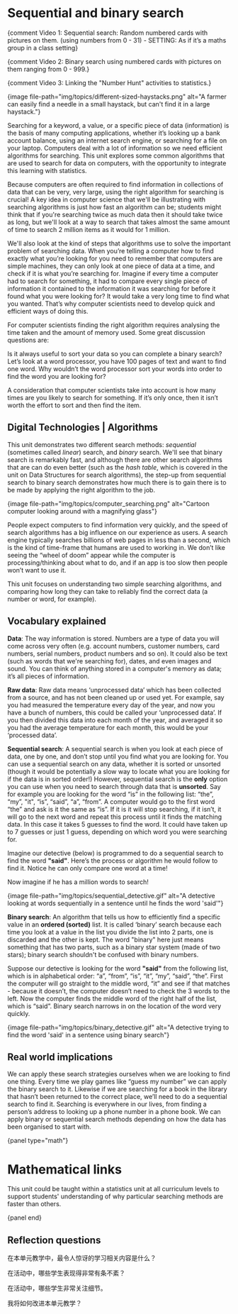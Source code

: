 # Sequential and binary search

{comment Video 1: Sequential search: Random numbered cards with pictures on them. (using numbers from 0 - 31) - SETTING: As if it’s a maths group in a class setting}

{comment Video 2: Binary search using numbered cards with pictures on them ranging from 0 - 999.}

{comment Video 3: Linking the "Number Hunt" activities to statistics.}

{image file-path="img/topics/different-sized-haystacks.png" alt="A farmer can easily find a needle in a small haystack, but can't find it in a large haystack."}

Searching for a keyword, a value, or a specific piece of data (information) is the basis of many computing applications, whether it’s looking up a bank account balance, using an internet search engine, or searching for a file on your laptop. Computers deal with a lot of information so we need efficient algorithms for searching. This unit explores some common algorithms that are used to search for data on computers, with the opportunity to integrate this learning with statistics.

Because computers are often required to find information in collections of data that can be very, very large, using the right algorithm for searching is crucial! A key idea in computer science that we'll be illustrating with searching algorithms is just how fast an algorithm can be; students might think that if you're searching twice as much data then it should take twice as long, but we'll look at a way to search that takes almost the same amount of time to search 2 million items as it would for 1 million.

We'll also look at the kind of steps that algorithms use to solve the important problem of searching data. When you’re telling a computer how to find exactly what you’re looking for you need to remember that computers are simple machines, they can only look at one piece of data at a time, and check if it is what you’re searching for. Imagine if every time a computer had to search for something, it had to compare every single piece of information it contained to the information it was searching for before it found what you were looking for? It would take a very long time to find what you wanted. That’s why computer scientists need to develop quick and efficient ways of doing this.

For computer scientists finding the right algorithm requires analysing the time taken and the amount of memory used. Some great discussion questions are:

Is it always useful to sort your data so you can complete a binary search? Let’s look at a word processor, you have 100 pages of text and want to find one word. Why wouldn’t the word processor sort your words into order to find the word you are looking for?

A consideration that computer scientists take into account is how many times are you likely to search for something. If it’s only once, then it isn’t worth the effort to sort and then find the item.

## Digital Technologies | Algorithms

This unit demonstrates two different search methods: *sequential* (sometimes called *linear*) search, and *binary* search. We'll see that binary search is remarkably fast, and although there are other search algorithms that are can do even better (such as the *hash table*, which is covered in the unit on Data Structures for search algorithms), the step-up from sequential search to binary search demonstrates how much there is to gain there is to be made by applying the right algorithm to the job.

{image file-path="img/topics/computer_searching.png" alt="Cartoon computer looking around with a magnifying glass"}

People expect computers to find information very quickly, and the speed of search algorithms has a big influence on our experience as users. A search engine typically searches billions of web pages in less than a second, which is the kind of time-frame that humans are used to working in. We don’t like seeing the “wheel of doom” appear while the computer is processing/thinking about what to do, and if an app is too slow then people won’t want to use it.

This unit focuses on understanding two simple searching algorithms, and comparing how long they can take to reliably find the correct data (a number or word, for example).

## Vocabulary explained

**Data**: The way information is stored. Numbers are a type of data you will come across very often (e.g. account numbers, customer numbers, card numbers, serial numbers, product numbers and so on). It could also be text (such as words that we're searching for), dates, and even images and sound. You can think of anything stored in a computer's memory as data; it’s all pieces of information.

**Raw data**: Raw data means ‘unprocessed data’ which has been collected from a source, and has not been cleaned up or used yet. For example, say you had measured the temperature every day of the year, and now you have a bunch of numbers, this could be called your ‘unprocessed data’. If you then divided this data into each month of the year, and averaged it so you had the average temperature for each month, this would be your ‘processed data’.

**Sequential search**: A sequential search is when you look at each piece of data, one by one, and don’t stop until you find what you are looking for. You can use a sequential search on any data, whether it is sorted or unsorted (though it would be potentially a slow way to locate what you are looking for if the data is in sorted order!) However, sequential search is the **only** option you can use when you need to search through data that is **unsorted**. Say for example you are looking for the word “is” in the following list: “the”, “my”, "it", “is”, “said”, “a”, “from”. A computer would go to the first word “the” and ask is it the same as “is”. If it is it will stop searching, if it isn’t, it will go to the next word and repeat this process until it finds the matching data. In this case it takes 5 guesses to find the word. It could have taken up to 7 guesses or just 1 guess, depending on which word you were searching for.

Imagine our detective (below) is programmed to do a sequential search to find the word **"said"**. Here’s the process or algorithm he would follow to find it. Notice he can only compare one word at a time!

Now imagine if he has a million words to search!

{image file-path="img/topics/sequential_detective.gif" alt="A detective looking at words sequentially in a sentence until he finds the word 'said'"}

**Binary search**: An algorithm that tells us how to efficiently find a specific value in an **ordered (sorted)** list. It is called ‘binary’ search because each time you look at a value in the list you divide the list into 2 parts, one is discarded and the other is kept. The word "binary" here just means something that has two parts, such as a binary star system (made of two stars); binary search shouldn't be confused with binary numbers.

Suppose our detective is looking for the word **"said"** from the following list, which is in alphabetical order: “a”, “from”, “is”, “it”, “my”, “said”, “the”. First the computer will go straight to the middle word, “it” and see if that matches - because it doesn’t, the computer doesn’t need to check the 3 words to the left. Now the computer finds the middle word of the right half of the list, which is “said”. Binary search narrows in on the location of the word very quickly.

{image file-path="img/topics/binary_detective.gif" alt="A detective trying to find the word 'said' in a sentence using binary search"}

## Real world implications

We can apply these search strategies ourselves when we are looking to find one thing. Every time we play games like “guess my number” we can apply the binary search to it. Likewise if we are searching for a book in the library that hasn’t been returned to the correct place, we’ll need to do a sequential search to find it. Searching is everywhere in our lives, from finding a person’s address to looking up a phone number in a phone book. We can apply binary or sequential search methods depending on how the data has been organised to start with.

{panel type="math"}

# Mathematical links

This unit could be taught within a statistics unit at all curriculum levels to support students' understanding of why particular searching methods are faster than others.

{panel end}

## Reflection questions

在本单元教学中，最令人惊讶的学习相关内容是什么？

在活动中，哪些学生表现得非常有条不紊？

在活动中，哪些学生非常关注细节。

我将如何改进本单元教学？